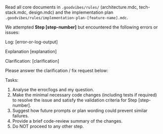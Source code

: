 <!--
<promptSpec>
    <goal>To guide the AI editor in fixing issues from a previous step that failed validation, even after AI self-correction attempts.</goal>
    <usage>
        <scenario>Use within an AI-assisted editor when a step executed via prompt-2 or prompt-3 fails your manual validation.</scenario>
        <tooling>AI-assisted coding editor.</tooling>
        <placeholders>
            <placeholder name="[feature-name]">The name of the feature corresponding to the plan.</placeholder>
            <placeholder name="[step-number]">The number of the step in the plan that failed.</placeholder>
            <placeholder name="[error-or-log-output]">Relevant error messages or log outputs.</placeholder>
            <placeholder name="[explanation]">Your explanation of the problem observed.</placeholder>
            <placeholder name="[clarification]">Specific instructions or a fix request for the AI.</placeholder>
        </placeholders>
        <notes>The AI should read core documents and the implementation plan. It needs to analyze the error, make minimal changes, suggest improvements for future prompts/plans, and provide a code review summary. It should not proceed to other steps.</notes>
    </usage>
    <nextSteps>
        <step>Review the AI's suggested fix and its code review summary.</step>
        <step>Re-run all validations for the corrected step.</step>
        <step>If the step now passes, ensure its 'Progress' in the plan is updated to 'Completed' (this might need manual update or re-running part of the reporting logic of prompt-2/prompt-3).</step>
        <step>Then, proceed with prompt-3-continue-plan.md for the *next* step in the overall plan.</step>
    </nextSteps>
</promptSpec>
-->

Read all core documents in `.goodvibes/rules/` (architecture.mdc, tech-stack.mdc, design.mdc) and the implementation plan `.goodvibes/rules/implementation-plan-[feature-name].mdc`.

We attempted **Step [step-number]** but encountered the following errors or issues:

Log:
[error-or-log-output]

Explanation
[explanation]

Clarification:
[clarification]

Please answer the clarification / fix request below:




Tasks:
1. Analyse the error/logs and my question.
2. Make the minimal necessary code changes (including tests if required) to resolve the issue and satisfy the validation criteria for Step [step-number].
3. Suggest how future prompts or plan wording could prevent similar failures.
4. Provide a brief code-review summary of the changes.
5. Do NOT proceed to any other step.